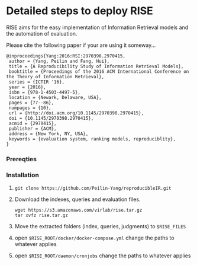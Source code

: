 # Detailed steps to deploy RISE

RISE aims for the easy implementation of Information Retrieval models and the automation of evaluation.

Please cite the following paper if your are using it someway...


```
@inproceedings{Yang:2016:RSI:2970398.2970415,
 author = {Yang, Peilin and Fang, Hui},
 title = {A Reproducibility Study of Information Retrieval Models},
 booktitle = {Proceedings of the 2016 ACM International Conference on the Theory of Information Retrieval},
 series = {ICTIR '16},
 year = {2016},
 isbn = {978-1-4503-4497-5},
 location = {Newark, Delaware, USA},
 pages = {77--86},
 numpages = {10},
 url = {http://doi.acm.org/10.1145/2970398.2970415},
 doi = {10.1145/2970398.2970415},
 acmid = {2970415},
 publisher = {ACM},
 address = {New York, NY, USA},
 keywords = {evaluation system, ranking models, reproduciblity},
} 

```

### Prereqties


### Installation
1. `git clone https://github.com/Peilin-Yang/reproducibleIR.git`

2. Download the indexes, queries and evaluation files.
    ```
    wget https://s3.amazonaws.com/virlab/rise.tar.gz
    tar xvfz rise.tar.gz
    ```

3. Move the extracted folders (index, queries, judgments) to `$RISE_FILES`

4. open `$RISE_ROOT/docker/docker-compose.yml` change the paths to whatever applies

5. open `$RISE_ROOT/daemon/cronjobs` change the paths to whatever applies
